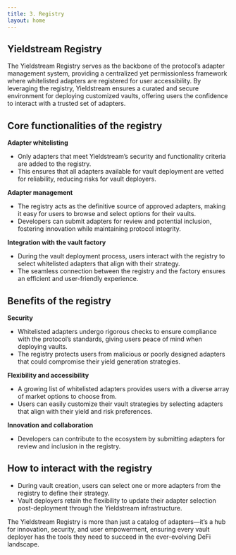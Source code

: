 ```yaml
---
title: 3. Registry
layout: home
---
```


## Yieldstream Registry

The Yieldstream Registry serves as the backbone of the protocol’s adapter management system, providing a centralized yet permissionless framework where whitelisted adapters are registered for user accessibility.
By leveraging the registry, Yieldstream ensures a curated and secure environment for deploying customized vaults, offering users the confidence to interact with a trusted set of adapters.

## Core functionalities of the registry

**Adapter whitelisting**

- Only adapters that meet Yieldstream’s security and functionality criteria are added to the registry.
- This ensures that all adapters available for vault deployment are vetted for reliability, reducing risks for vault deployers.

**Adapter management**

- The registry acts as the definitive source of approved adapters, making it easy for users to browse and select options for their vaults.
- Developers can submit adapters for review and potential inclusion, fostering innovation while maintaining protocol integrity.

**Integration with the vault factory**

- During the vault deployment process, users interact with the registry to select whitelisted adapters that align with their strategy.
- The seamless connection between the registry and the factory ensures an efficient and user-friendly experience.

## Benefits of the registry

**Security**

- Whitelisted adapters undergo rigorous checks to ensure compliance with the protocol’s standards, giving users peace of mind when deploying vaults.
- The registry protects users from malicious or poorly designed adapters that could compromise their yield generation strategies.

**Flexibility and accessibility**

- A growing list of whitelisted adapters provides users with a diverse array of market options to choose from.
- Users can easily customize their vault strategies by selecting adapters that align with their yield and risk preferences.

**Innovation and collaboration**

- Developers can contribute to the ecosystem by submitting adapters for review and inclusion in the registry.

## How to interact with the registry

- During vault creation, users can select one or more adapters from the registry to define their strategy.
- Vault deployers retain the flexibility to update their adapter selection post-deployment through the Yieldstream infrastructure.

The Yieldstream Registry is more than just a catalog of adapters—it’s a hub for innovation, security, and user empowerment, ensuring every vault deployer has the tools they need to succeed in the ever-evolving DeFi landscape.
